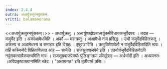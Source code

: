 ```yaml
---
index: 2.4.4
sutra: अध्वर्युक्रतुरनपुंसकम्.
vritti: balamanorama
---
```


<<अध्वर्युक्रतुरनपुंसकम्।>> - अध्वर्युक्रतुः । अध्वर्युशब्दोऽत्राध्वर्युकर्मविधायकजुर्वेदपरः । तदाह — यजुर्वेद इति । अर्काआमेधमिति । अर्को — महाक्रतुः । अआमेधो नाम प्रसिद्धः । उभौ यजुर्वेदविहितक्रतू । अर्कस्य च अआमेधस्य च समाहार इति विग्रहः । इषुवज्राविति । क्रतुविशेषावेतौ न यजुर्वेदविहिताविति भावः । तर्हि कस्मिन्वेदे विहितावित्यत आह — सामेति । राजसूयवाजपेये इति । एतयोर्यजुर्वेदविहितत्वेऽपि नपुंसकत्वान्नैकवत्त्वमिति भावः । राजसूयवाजपेययोः पुंलिङ्गतया प्रसिद्धेराह — अर्धर्चादी इति । अध्ययनतः ।अविप्रकृष्टाख्याना॑मिति च्छेदः । "अध्ययनत" इति तृतीयार्थे तसिः । 